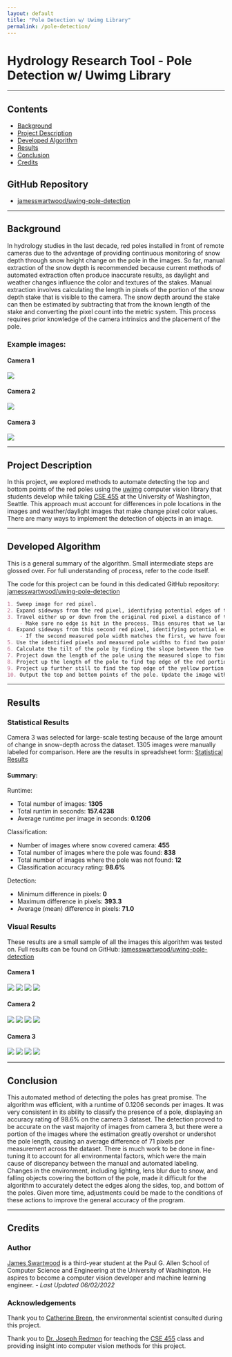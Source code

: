 ```yaml
---
layout: default
title: "Pole Detection w/ Uwimg Library"
permalink: /pole-detection/
---
```


# Hydrology Research Tool - Pole Detection w/ Uwimg Library

---

## Contents

- <a href="#background">Background</a>
- <a href="#description">Project Description</a>
- <a href="#algorithm">Developed Algorithm</a>
- <a href="#results">Results</a>
- <a href="#conclusion">Conclusion</a>
- <a href="#credits">Credits</a>

## GitHub Repository
- [jamesswartwood/uwing-pole-detection](https://www.youtube.com/watch?v=dQw4w9WgXcQ)

---

<section id="background"></section>

## Background

In hydrology studies in the last decade, red poles installed in front of remote cameras due to the advantage of providing continuous monitoring of snow depth through snow height change on the pole in the images. So far, manual extraction of the snow depth is recommended because current methods of automated extraction often produce inaccurate results, as daylight and weather changes influence the color and textures of the stakes. Manual extraction involves calculating the length in pixels of the portion of the snow depth stake that is visible to the camera. The snow depth around the stake can then be estimated by subtracting that from the known length of the stake and converting the pixel count into the metric system. This process requires prior knowledge of the camera intrinsics and the placement of the pole.

### Example images:

#### Camera 1

![](images/data/c1_pole2.jpg)

#### Camera 2

![](images/data/c2_pole3.jpg)

#### Camera 3

![](images/data/c3_pole3.jpg)

---

<section id="description"></section>

## Project Description
 
In this project, we explored methods to automate detecting the top and bottom points of the red poles using the [uwimg](https://github.com/pjreddie/uwimg/) computer vision library that students develop while taking [CSE 455](https://courses.cs.washington.edu/courses/cse455/22sp/) at the University of Washington, Seattle. This approach must account for differences in pole locations in the images and weather/daylight images that make change pixel color values. There are many ways to implement the detection of objects in an image.

---

<section id="algorithm"></section>

## Developed Algorithm

This is a general summary of the algorithm. Small intermediate steps are glossed over. For full understanding of process, refer to the code itself.

The code for this project can be found in this dedicated GitHub repository: [jamesswartwood/uwing-pole-detection](https://www.youtube.com/watch?v=dQw4w9WgXcQ)

```markdown
1. Sweep image for red pixel.
2. Expand sideways from the red pixel, identifying potential edges of the pole and measuring prospective pole width.
3. Travel either up or down from the original red pixel a distance of the measured width.
    - Make sure no edge is hit in the process. This ensures that we land on another pixel on the body of the pole. Otherwise, continue step 1.
4. Expand sideways from this second red pixel, identifying potential edges of the pole and measuring prospective pole width.
    - If the second measured pole width matches the first, we have found the pole. Otherwise, continue step 1.
5. Use the identified pixels and measured pole widths to find two points along the very center of the pole.
6. Calculate the tilt of the pole by finding the slope between the two points.
7. Project down the length of the pole using the measured slope to find the bottom edge. Before the bottom is found, occasionally recalibrate to the center of the pole to account for any bend in the pole and recalculate the slope.
8. Project up the length of the pole to find top edge of the red portion of the pole.
9. Project up further still to find the top edge of the yellow portion of the pole.
10. Output the top and bottom points of the pole. Update the image with annotations of the detection.
```

---

<section id="results"></section>

## Results

### Statistical Results

Camera 3 was selected for large-scale testing because of the large amount of change in snow-depth across the dataset. 1305 images were manually labeled for comparison. Here are the results in spreadsheet form: [Statistical Results](https://jamesswartwood.github.io/data/camera_3_data.csv)

#### Summary:

Runtime:

- Total number of images: **1305**
- Total runtim in seconds: **157.4238**
- Average runtime per image in seconds: **0.1206**

Classification:

- Number of images where snow covered camera: **455**
- Total number of images where the pole was found: **838**
- Total number of images where the pole was not found: **12**
- Classification accuracy rating: **98.6%**

Detection:

- Minimum difference in pixels: **0**
- Maximum difference in pixels: **393.3**
- Average (mean) difference in pixels: **71.0**

### Visual Results

These results are a small sample of all the images this algorithm was tested on. Full results can be found on GitHub: [jamesswartwood/uwing-pole-detection](https://www.youtube.com/watch?v=dQw4w9WgXcQ)

#### Camera 1

![](images/annotated/c1_pole1.jpg)
![](images/annotated/c1_pole2.jpg)
![](images/annotated/c1_pole3.jpg)
![](images/annotated/c1_pole4.jpg)

#### Camera 2

![](images/annotated/c2_pole1.jpg)
![](images/annotated/c2_pole2.jpg)
![](images/annotated/c2_pole3.jpg)
![](images/annotated/c2_pole4.jpg)

#### Camera 3

![](images/annotated/c3_pole1.jpg)
![](images/annotated/c3_pole2.jpg)
![](images/annotated/c3_pole3.jpg)
![](images/annotated/c3_pole4.jpg)

---

<section id="conclusion"></section>

## Conclusion

This automated method of detecting the poles has great promise. The algorithm was efficient, with a runtime of 0.1206 seconds per images. It was very consistent in its ability to classify the presence of a pole, displaying an accuracy rating of 98.6% on the camera 3 dataset. The detection proved to be accurate on the vast majority of images from camera 3, but there were a portion of the images where the estimation greatly overshot or undershot the pole length, causing an average difference of 71 pixels per measurement across the dataset. There is much work to be done in fine-tuning it to account for all environmental factors, which were the main cause of discrepancy between the manual and automated labeling. Changes in the environment, including lighting, lens blur due to snow, and falling objects covering the bottom of the pole, made it difficult for the algorithm to accurately detect the edges along the sides, top, and bottom of the poles. Given more time, adjustments could be made to the conditions of these actions to improve the general accuracy of the program.

---

<section id="credits"></section>

## Credits

### Author

[James Swartwood](https://www.linkedin.com/in/jamesswartwood/) is a third-year student at the Paul G. Allen School of Computer Science and Engineering at the University of Washington. He aspires to become a computer vision developer and machine learning engineer. *- Last Updated 06/02/2022*

### Acknowledgements

Thank you to [Catherine Breen](https://www.linkedin.com/in/katie-m-breen/), the environmental scientist consulted during this project.

Thank you to [Dr. Joseph Redmon](https://pjreddie.com/) for teaching the [CSE 455](https://courses.cs.washington.edu/courses/cse455/22sp/) class and providing insight into computer vision methods for this project.
